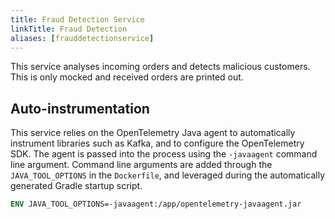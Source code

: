 ```yaml
---
title: Fraud Detection Service
linkTitle: Fraud Detection
aliases: [frauddetectionservice]
---
```


This service analyses incoming orders and detects malicious customers. This is
only mocked and received orders are printed out.

## Auto-instrumentation

This service relies on the OpenTelemetry Java agent to automatically instrument
libraries such as Kafka, and to configure the OpenTelemetry SDK. The agent is
passed into the process using the `-javaagent` command line argument. Command
line arguments are added through the `JAVA_TOOL_OPTIONS` in the `Dockerfile`,
and leveraged during the automatically generated Gradle startup script.

```dockerfile
ENV JAVA_TOOL_OPTIONS=-javaagent:/app/opentelemetry-javaagent.jar
```

